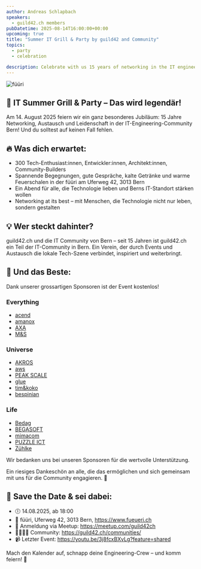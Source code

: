 ```yaml
---
author: Andreas Schlapbach
speakers:
  - guild42.ch members
pubDatetime: 2025-08-14T16:00:00+00:00
upcoming: true
title: "Summer IT Grill & Party by guild42 and Community"
topics:
  - party
  - celebration

description: Celebrate with us 15 years of networking in the IT engineering community Bern and the existence of guild42.ch!
---
```


![füüri](https://image.jimcdn.com/app/cms/image/transf/dimension=950x10000:format=jpg/path/s4851942e8d59e01c/image/if0f4686e2ea30211/version/1638873072/f%C3%BC%C3%BCri-story.jpg)

## 🥳 IT Summer Grill & Party – Das wird legendär! 

Am 14. August 2025 feiern wir ein ganz besonderes Jubiläum: 15 Jahre Networking, Austausch und Leidenschaft in der IT-Engineering-Community Bern! Und du solltest auf keinen Fall fehlen.

## 🔥 Was dich erwartet:
- 300 Tech-Enthusiast:innen, Entwickler:innen, Architekt:innen, Community-Builders
- Spannende Begegnungen, gute Gespräche, kalte Getränke und warme Feuerschalen in der füüri am Uferweg 42, 3013 Bern
- Ein Abend für alle, die Technologie lieben und Berns IT-Standort stärken wollen
- Networking at its best – mit Menschen, die Technologie nicht nur leben, sondern gestalten

## 💡 Wer steckt dahinter?
 guild42.ch und die IT Community von Bern – seit 15 Jahren ist guild42.ch ein Teil der IT-Community in Bern. Ein Verein, der durch Events und Austausch die lokale Tech-Szene verbindet, inspiriert und weiterbringt.

## 💸 Und das Beste:
Dank unserer grossartigen Sponsoren ist der Event kostenlos!

### Everything
- [acend](https://acend.ch)
- [amanox](https://www.amanox.ch)
- [AXA](https://www.axa.ch/en/private-customers.html)
- [M&S](https://www.m-s.ch)

### Universe
- [AKROS](https://www.akros.ch)
- [aws](https://aws.amazon.com)
- [PEAK SCALE](https://peakscale.ch)
- [glue](https://www.glue.ch/de/startseite/)
- [tim&koko](https://tim-koko.ch)
- [bespinian](https://bespinian.io)

### Life
- [Bedag](https://www.bedag.ch)
- [BEGASOFT](https://www.begasoft.ch)
- [mimacom](https://www.mimacom.com)
- [PUZZLE ICT](https://www.puzzle.ch)
- [Zühlke](https://www.zuehlke.com)

Wir bedanken uns bei unseren Sponsoren für die wertvolle Unterstützung.

Ein riesiges Dankeschön an alle, die das ermöglichen und sich gemeinsam mit uns für die Community engagieren. 🙏

## 📅 Save the Date & sei dabei:
- 🕕 14.08.2025, ab 18:00
- 📍 füüri, Uferweg 42, 3013 Bern, https://www.fueueri.ch
- 🔗 Anmeldung via Meetup: https://meetup.com/guild42ch  
- 👨‍👩‍👧‍👦 Community:  https://guild42.ch/communities/
- 📹 Letzter Event: https://youtu.be/3j8fcxBXvLg?feature=shared

Mach den Kalender auf, schnapp deine Engineering-Crew – und komm feiern! 🚀

